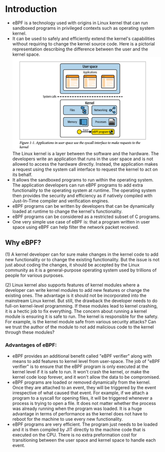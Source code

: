 # Introduction 

- eBPF is a technology used with origins in Linux kernel that can run sandboxed programs in privileged contexts such as operating system kernel.
- It can be used to safely and efficiently extend the kernel's capabilities without requiring to change the kernel source code.
  Here is a pictorial representation describing the difference between the user and the kernel space. 
![user-kernel](https://github.com/swarnpriya/eBPF_notes/blob/main/images/user_kernel_syscall.png)
The Linux kernel is a layer between the software and the hardware. The developers write an application that runs in the user space and is not allowed to access the hardware directly. Instead, the application makes a request using the system call interface to request the kernel to act on its behalf.
- It allows the sandboxed programs to run within the operating system. The application developers can run eBPF programs to add extra functionality to the operating system at runtime.
  The operating system then provides the security and efficiency as if natively compiled with Just-In-Time compiler and verification engines. 
- eBPF programs can be written by developers that can be dynamically loaded at runtime to change the kernel's functionality.
- eBPF programs can be considered as a restricted subset of C programs.
- One very simple use case of eBPF is: that a program written in user space using eBPF can help filter the network packet received.
  
## Why eBPF? 
(1) A kernel developer can for sure make changes in the kernel code to add new functionality or to change the existing functionality. But the issue is not just about coding the changes, it should be accepted by the Linux community as it is a general-purpose operating system used by trillions of people for various purposes.

(2) Linux kernel also supports features of kernel modules where a developer can write kernel modules to add new features or change the existing ones. The advantage is it should not be incorporated into the mainstream Linux kernel. But still, the drawback the developer needs to do full-on kernel-level programming. If these modules lead to kernel crashing, it is a hectic job to fix everything. The concern about running a kernel module is ensuring it is safe to run. The kernel is responsible for the safety. For example, is the kernel module safe from various security attacks? Can we trust the author of the module to not add malicious code to the kernel through these modules?

### Advantages of eBPF:
* eBPF provides an additional benefit called "eBPF verifier" along with means to add features to kernel level from user-space. The job of 
  "eBPF verifier" is to ensure that the eBPF program is only executed at the kernel level if it is safe to run. It won't crash the kernel, 
  or make the kernel code loop forever, and it won't allow the data to be compromised.
* eBPF programs are loaded or removed dynamically from the kernel. Once they are attached to an event, they will be triggered by the event 
  irrespective of what caused that event. For example, if we attach a program to a syscall for opening files, it will be triggered whenever
  a process is trying to open a file. It does not matter whether the process was already running when the program was loaded. It is a huge
  advantage in terms of performance as the kernel does not have to reboot for the machine to use every new functionality.
* eBPF programs are very efficient. The program just needs to be loaded and it is then compiled by JIT directly to the machine code that is 
  executed on the CPU. There is no extra preformation cost for transitioning between the user space and kernel space to handle each event.





